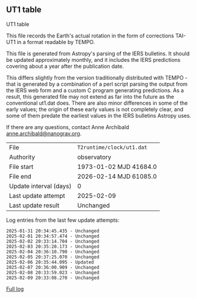 
## UT1 table

UT1 table

This file records the Earth's actual rotation in the form of
corrections TAI-UT1 in a format readable by TEMPO.

This file is generated from Astropy's parsing of the IERS
bulletins. It should be updated approximately monthly, and it
includes the IERS predictions covering about a year after the
publication date.

This differs slightly from the version traditionally distributed
with TEMPO - that is generated by a combination of a perl script
parsing the output from the IERS web form and a custom C program
generating predictions. As a result, this generated file may not
extend as far into the future as the conventional ut1.dat does.
There are also minor differences in some of the early values; the
origin of these early values is not completely clear, and some of
them predate the earliest values in the IERS bulletins Astropy uses.

If there are any questions, contact Anne Archibald
<anne.archibald@nanograv.org>.

|     |     |
|:--- |:--- |
| File | `T2runtime/clock/ut1.dat` |
| Authority | observatory |
| File start | 1973-01-02 MJD 41684.0 |
| File end | 2026-02-14 MJD 61085.0 |
| Update interval (days) | 0 |
| Last update attempt | 2025-02-09 |
| Last update result | Unchanged |

Log entries from the last few update attempts:
```
2025-01-31 20:34:45.435 - Unchanged
2025-02-01 20:34:57.474 - Unchanged
2025-02-02 20:33:14.704 - Unchanged
2025-02-03 20:35:20.173 - Unchanged
2025-02-04 20:36:10.790 - Unchanged
2025-02-05 20:37:25.070 - Unchanged
2025-02-06 20:35:44.095 - Updated
2025-02-07 20:36:00.909 - Unchanged
2025-02-08 20:33:59.023 - Unchanged
2025-02-09 20:33:08.270 - Unchanged
```
[Full log](https://raw.githubusercontent.com/ipta/pulsar-clock-corrections/main/log/T2runtime/clock/ut1.dat.log)
